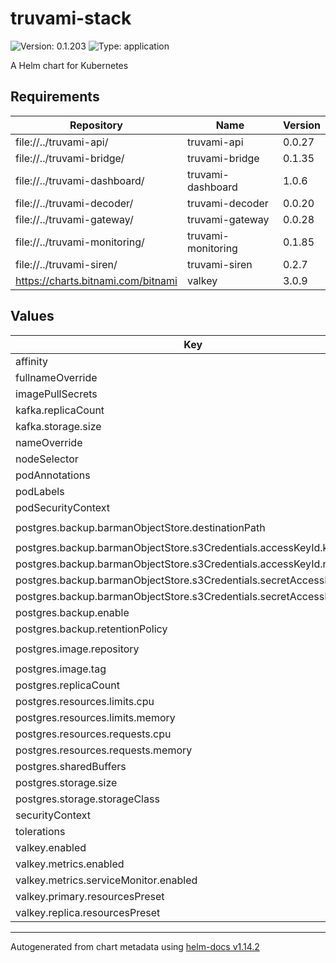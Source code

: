# truvami-stack

![Version: 0.1.203](https://img.shields.io/badge/Version-0.1.203-informational?style=flat-square) ![Type: application](https://img.shields.io/badge/Type-application-informational?style=flat-square)

A Helm chart for Kubernetes

## Requirements

| Repository | Name | Version |
|------------|------|---------|
| file://../truvami-api/ | truvami-api | 0.0.27 |
| file://../truvami-bridge/ | truvami-bridge | 0.1.35 |
| file://../truvami-dashboard/ | truvami-dashboard | 1.0.6 |
| file://../truvami-decoder/ | truvami-decoder | 0.0.20 |
| file://../truvami-gateway/ | truvami-gateway | 0.0.28 |
| file://../truvami-monitoring/ | truvami-monitoring | 0.1.85 |
| file://../truvami-siren/ | truvami-siren | 0.2.7 |
| https://charts.bitnami.com/bitnami | valkey | 3.0.9 |

## Values

| Key | Type | Default | Description |
|-----|------|---------|-------------|
| affinity | object | `{}` |  |
| fullnameOverride | string | `""` |  |
| imagePullSecrets | list | `[]` |  |
| kafka.replicaCount | int | `3` |  |
| kafka.storage.size | string | `"25Gi"` |  |
| nameOverride | string | `""` |  |
| nodeSelector | object | `{}` |  |
| podAnnotations | object | `{}` |  |
| podLabels | object | `{}` |  |
| podSecurityContext | object | `{}` |  |
| postgres.backup.barmanObjectStore.destinationPath | string | `"<destination path here>"` |  |
| postgres.backup.barmanObjectStore.s3Credentials.accessKeyId.key | string | `"ACCESS_KEY_ID"` |  |
| postgres.backup.barmanObjectStore.s3Credentials.accessKeyId.name | string | `"aws-creds"` |  |
| postgres.backup.barmanObjectStore.s3Credentials.secretAccessKey.key | string | `"ACCESS_SECRET_KEY"` |  |
| postgres.backup.barmanObjectStore.s3Credentials.secretAccessKey.name | string | `"aws-creds"` |  |
| postgres.backup.enable | bool | `false` |  |
| postgres.backup.retentionPolicy | string | `"30d"` |  |
| postgres.image.repository | string | `"ghcr.io/cloudnative-pg/postgis"` |  |
| postgres.image.tag | string | `"17-3.4"` |  |
| postgres.replicaCount | int | `3` |  |
| postgres.resources.limits.cpu | string | `"2"` |  |
| postgres.resources.limits.memory | string | `"6Gi"` |  |
| postgres.resources.requests.cpu | string | `"1"` |  |
| postgres.resources.requests.memory | string | `"4Gi"` |  |
| postgres.sharedBuffers | string | `"1536MB"` |  |
| postgres.storage.size | string | `"25Gi"` |  |
| postgres.storage.storageClass | string | `"standard-retain"` |  |
| securityContext | object | `{}` |  |
| tolerations | list | `[]` |  |
| valkey.enabled | bool | `true` |  |
| valkey.metrics.enabled | bool | `true` |  |
| valkey.metrics.serviceMonitor.enabled | bool | `true` |  |
| valkey.primary.resourcesPreset | string | `"small"` |  |
| valkey.replica.resourcesPreset | string | `"small"` |  |

----------------------------------------------
Autogenerated from chart metadata using [helm-docs v1.14.2](https://github.com/norwoodj/helm-docs/releases/v1.14.2)
